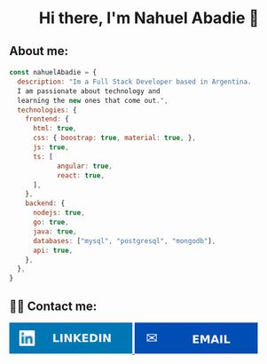 <div align='center'>
<h1> Hi there,  I'm Nahuel Abadie  👋</h1>
</div>

## About me:
```javascript
const nahuelAbadie = {
  description: "Im a Full Stack Developer based in Argentina.
  I am passionate about technology and
  learning the new ones that come out.",
  technologies: {
    frontend: {
      html: true,
      css: { boostrap: true, material: true, },
      js: true,
      ts: [
            angular: true, 
            react: true,
      ],
    },
    backend: {
      nodejs: true,
      go: true,
      java: true,
      databases: ["mysql", "postgresql", "mongodb"],
      api: true,
    },
  },
}
```

## 👨‍💼 Contact me:
  
<div>
<a href='https://www.linkedin.com/in/nahuelaba/'>
<img src='./assets/linkedin.svg'/>
</a>
<a href='mailto:nahuelaba@gmail.com'>
<img src='./assets/email.svg'/>
</a>
</div>

